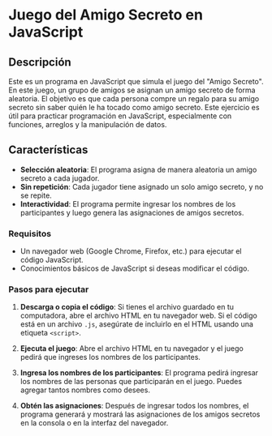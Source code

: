 # Juego del Amigo Secreto en JavaScript
## Descripción
Este es un programa en JavaScript que simula el juego del "Amigo Secreto". En este juego, un grupo de amigos se asignan un amigo secreto de forma aleatoria. 
El objetivo es que cada persona compre un regalo para su amigo secreto sin saber quién le ha tocado como amigo secreto.
Este ejercicio es útil para practicar programación en JavaScript, especialmente con funciones, arreglos y la manipulación de datos.
## Características
- **Selección aleatoria**: El programa asigna de manera aleatoria un amigo secreto a cada jugador.
- **Sin repetición**: Cada jugador tiene asignado un solo amigo secreto, y no se repite.
- **Interactividad**: El programa permite ingresar los nombres de los participantes y luego genera las asignaciones de amigos secretos.

### Requisitos
- Un navegador web (Google Chrome, Firefox, etc.) para ejecutar el código JavaScript.
- Conocimientos básicos de JavaScript si deseas modificar el código.

### Pasos para ejecutar

1. **Descarga o copia el código**:
   Si tienes el archivo guardado en tu computadora, abre el archivo HTML en tu navegador web. Si el código está en un archivo `.js`, asegúrate de incluirlo en el HTML usando una etiqueta `<script>`.

2. **Ejecuta el juego**:
   Abre el archivo HTML en tu navegador y el juego pedirá que ingreses los nombres de los participantes.

3. **Ingresa los nombres de los participantes**:
   El programa pedirá ingresar los nombres de las personas que participarán en el juego. Puedes agregar tantos nombres como desees.

4. **Obtén las asignaciones**:
   Después de ingresar todos los nombres, el programa generará y mostrará las asignaciones de los amigos secretos en la consola o en la interfaz del navegador.




